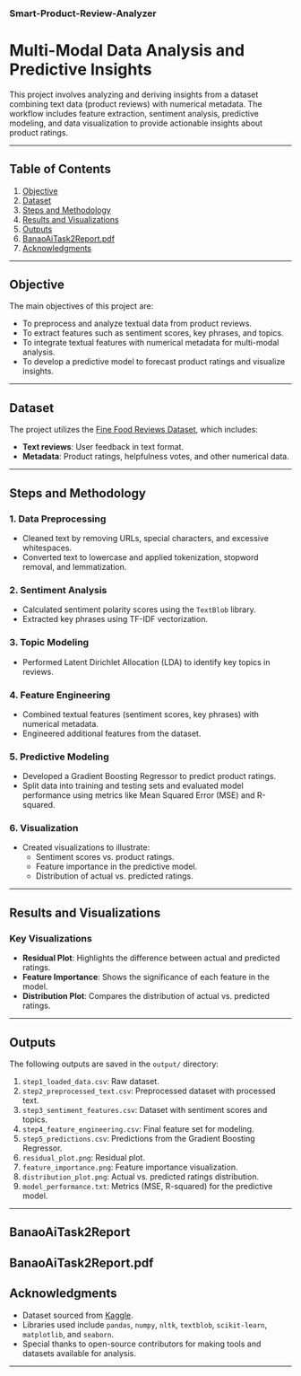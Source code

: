 ### Smart-Product-Review-Analyzer
# Multi-Modal Data Analysis and Predictive Insights

This project involves analyzing and deriving insights from a dataset combining text data (product reviews) with numerical metadata. The workflow includes feature extraction, sentiment analysis, predictive modeling, and data visualization to provide actionable insights about product ratings.

---

## Table of Contents
1. [Objective](#objective)
2. [Dataset](#dataset)
3. [Steps and Methodology](#steps-and-methodology)
4. [Results and Visualizations](#results-and-visualizations)
5. [Outputs](#outputs)
6. [BanaoAiTask2Report.pdf](#PDF-Report)
7. [Acknowledgments](#acknowledgments)

---

## Objective
The main objectives of this project are:
- To preprocess and analyze textual data from product reviews.
- To extract features such as sentiment scores, key phrases, and topics.
- To integrate textual features with numerical metadata for multi-modal analysis.
- To develop a predictive model to forecast product ratings and visualize insights.

---

## Dataset
The project utilizes the [Fine Food Reviews Dataset](https://www.kaggle.com/datasets/snap/amazon-fine-food-reviews), which includes:
- **Text reviews**: User feedback in text format.
- **Metadata**: Product ratings, helpfulness votes, and other numerical data.

---

## Steps and Methodology

### 1. Data Preprocessing
- Cleaned text by removing URLs, special characters, and excessive whitespaces.
- Converted text to lowercase and applied tokenization, stopword removal, and lemmatization.

### 2. Sentiment Analysis
- Calculated sentiment polarity scores using the `TextBlob` library.
- Extracted key phrases using TF-IDF vectorization.

### 3. Topic Modeling
- Performed Latent Dirichlet Allocation (LDA) to identify key topics in reviews.

### 4. Feature Engineering
- Combined textual features (sentiment scores, key phrases) with numerical metadata.
- Engineered additional features from the dataset.

### 5. Predictive Modeling
- Developed a Gradient Boosting Regressor to predict product ratings.
- Split data into training and testing sets and evaluated model performance using metrics like Mean Squared Error (MSE) and R-squared.

### 6. Visualization
- Created visualizations to illustrate:
  - Sentiment scores vs. product ratings.
  - Feature importance in the predictive model.
  - Distribution of actual vs. predicted ratings.

---

## Results and Visualizations

### Key Visualizations
- **Residual Plot**: Highlights the difference between actual and predicted ratings.
- **Feature Importance**: Shows the significance of each feature in the model.
- **Distribution Plot**: Compares the distribution of actual vs. predicted ratings.

---

## Outputs
The following outputs are saved in the `output/` directory:
1. `step1_loaded_data.csv`: Raw dataset.
2. `step2_preprocessed_text.csv`: Preprocessed dataset with processed text.
3. `step3_sentiment_features.csv`: Dataset with sentiment scores and topics.
4. `step4_feature_engineering.csv`: Final feature set for modeling.
5. `step5_predictions.csv`: Predictions from the Gradient Boosting Regressor.
6. `residual_plot.png`: Residual plot.
7. `feature_importance.png`: Feature importance visualization.
8. `distribution_plot.png`: Actual vs. predicted ratings distribution.
9. `model_performance.txt`: Metrics (MSE, R-squared) for the predictive model.

---
## BanaoAiTask2Report
BanaoAiTask2Report.pdf
---

## Acknowledgments
- Dataset sourced from [Kaggle](https://www.kaggle.com/datasets/snap/amazon-fine-food-reviews).
- Libraries used include `pandas`, `numpy`, `nltk`, `textblob`, `scikit-learn`, `matplotlib`, and `seaborn`.
- Special thanks to open-source contributors for making tools and datasets available for analysis.

---
